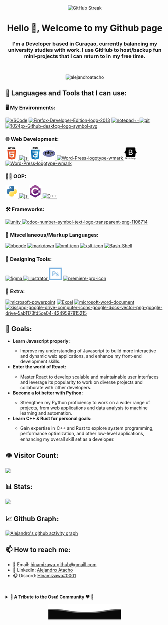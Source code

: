 <!--
**alejandroatacho/alejandroatacho** is a ✨ _special_ ✨ repository because its `README.md` (this file) appears on your GitHub profile.
-->
<p align="center">
  <img src="https://streak-stats.demolab.com?user=alejandroatacho&theme=merko&border_radius=5&date_format=M%20j%5B%2C%20Y%5D" alt="GitHub Streak" />
</p>

# <h1 align="center">Hello 👾, Welcome to my Github page</h1>

<h3 align="center">I'm a Developer based in Curaçao, currently balancing my university studies with work. I use GitHub to host/backup fun mini-projects that I can return to in my free time.</h3>
<br>
<p align="center"><img src="https://github-profile-trophy.vercel.app/?username=alejandroatacho&theme=onedark" alt="alejandroatacho" /></a> </p>

<h2 align="left">🔧 Languages and Tools that I can use:</h2>

<h3 align="left">🖥️ My Environments:</h3>
<p>
<a href="#"><img alt="VSCode" width="40px" height="40px" src="https://i.ibb.co/dGNkTnM/vscode.png"/></a> <a href="https://www.mozilla.org/en-US/firefox/developer/"><img src="https://i.ibb.co/NrCpW5N/Firefox-Developer-Edition-logo-2013.png" alt="Firefox-Developer-Edition-logo-2013" height="40" width="40" border="0"></a> <a href="https://notepad-plus-plus.org"><img src="https://i.ibb.co/gSbvCC9/notepad.png" width="auto" height="40px" alt="notepad++" border="0"></a><a href="https://git-scm.com/" target="_blank" rel="noreferrer"><img src="https://www.vectorlogo.zone/logos/git-scm/git-scm-icon.svg" alt="git" width="40" height="40"/> </a> <a href="https://desktop.github.com/"><img src="https://i.ibb.co/7KZpZkL/1024px-Github-desktop-logo-symbol-svg.png" height="40" width="40" alt="1024px-Github-desktop-logo-symbol-svg" border="0"></a></p>

<h3 align="left">🌐 Web Development:</h3>
<p align="left"><a href="https://www.w3.org/html/" target="_blank" rel="noreferrer"> <img src="https://raw.githubusercontent.com/devicons/devicon/master/icons/html5/html5-original-wordmark.svg" alt="html5" width="40" height="40"/> </a><a href="https://www.javascript.com/" target="_blank" rel="noreferrer"> <img src="https://upload.wikimedia.org/wikipedia/commons/6/6a/JavaScript-logo.png" alt="js" width="40" height="40"/> </a> <a href="https://www.w3schools.com/css/" target="_blank" rel="noreferrer"> <img src="https://raw.githubusercontent.com/devicons/devicon/master/icons/css3/css3-original-wordmark.svg" alt="css3" width="40" height="40"/> </a><a href="https://www.php.net" target="_blank" rel="noreferrer"> <img src="https://raw.githubusercontent.com/devicons/devicon/master/icons/php/php-original.svg" alt="php" width="40" height="40"/> </a>
 <a href="https://wordpress.com/"><img src="https://i.ibb.co/hgX5MVL/Word-Press-logotype-wmark.png" height="40" width="auto" alt="Word-Press-logotype-wmark" border="0"></a><a href="https://getbootstrap.com" target="_blank" rel="noreferrer"> <img src="https://raw.githubusercontent.com/devicons/devicon/master/icons/bootstrap/bootstrap-plain-wordmark.svg" alt="bootstrap" width="40" height="40"/> </a>
 <a href="https://sass-lang.com/styleguide/"><img src="https://i.ibb.co/2vt1Qwf/color-1c4aab2b.png" height="40" width="auto" alt="Word-Press-logotype-wmark" border="0"></a>
</p>

<h3 align="left">👨‍💻 OOP:</h3>
<p>
<a href="https://www.python.org" target="_blank" rel="noreferrer"><img src="https://raw.githubusercontent.com/devicons/devicon/master/icons/python/python-original.svg" alt="python" width="40" height="40"/></a><a href="https://www.javascript.com/" target="_blank" rel="noreferrer"> <img src="https://upload.wikimedia.org/wikipedia/commons/6/6a/JavaScript-logo.png" alt="js" width="40" height="40"/> </a><a href="https://www.w3schools.com/cs/" target="_blank" rel="noreferrer"> <img src="https://raw.githubusercontent.com/devicons/devicon/master/icons/csharp/csharp-original.svg" alt="csharp" width="40" height="40"/> </a><a href="https://cplusplus.com"><img src="https://i.ibb.co/vmbL7Yn/ISO-C-Logo-svg.png" alt="C++" width="auto" height="40" margin-bottom ="-20px"></a>
 </p>

<h3 align="left">🛠️ Frameworks:</h3>
<p>
<a href="#" target="_blank" rel="noreferrer"><img src="https://www.vectorlogo.zone/logos/unity3d/unity3d-icon.svg" alt="unity" width="40" height="40"/> </a><a href="https://pngset.com/download-free-png-ddjuz" target="_blank" rel="noreferrer"> <a href="https://odoo.com"><img src="https://i.ibb.co/JtvW03D/odoo-number-symbol-text-logo-transparent-png-1106714.png" alt="odoo-number-symbol-text-logo-transparent-png-1106714" width="auto" height="40" margin-bottom ="-20px" alt="odoo"></a>
</p>

<h3>🧩 Miscellaneous/Markup Languages:</h3>
<p>
  <a href=https://www.bbcode.org/><img src="https://i.ibb.co/TBfctdL/bj8LoZ1.png" width="auto" height="40" alt="bbcode" border="0"></a>
  <a href="https://www.markdownguide.org/"><img src="https://i.ibb.co/QFV1v2v/kisspng-markdown-text-editor-html-github-5adb9822124578-5281760315243407700749.png" alt="markdown" height="40" width="auto" border="0"></a>
  <a href="https://www.w3schools.com/xml/xml_whatis.asp"><img src="https://i.ibb.co/gWSNdRB/xml-icon.png" alt="xml-icon" width="40" height="40" border="0"></a>
  <a href="https://www.w3schools.com/xml/xml_whatis.asp"><img src="https://i.ibb.co/TH0L2WG/XSL.png" alt="xslt-icon" width="40" height="40" border="0"></a>
  <a href="#"><img src="https://i.ibb.co/TtXDprj/full-colored-dark.png" alt="Bash-Shell" height="40" width="auto" border="0"></a>
</p>

<h3>🎨 Designing Tools:</h3>
<p>
<a href="https://www.figma.com/" target="_blank" rel="noreferrer"> <img src="https://www.vectorlogo.zone/logos/figma/figma-icon.svg" alt="figma" width="40" height="40"/> </a>
<a href="https://www.adobe.com/in/products/illustrator.html" target="_blank" rel="noreferrer"> <img src="https://www.vectorlogo.zone/logos/adobe_illustrator/adobe_illustrator-icon.svg" alt="illustrator" width="40" height="40"/> </a> <a href="https://www.photoshop.com/en" target="_blank" rel="noreferrer"> <img src="https://raw.githubusercontent.com/devicons/devicon/master/icons/photoshop/photoshop-line.svg" alt="photoshop" width="40" height="40"/></a>
<a href="https://www.adobe.com/products/premiere.html" target="_blank" rel="noreferrer"><img src="https://i.ibb.co/3hFgTQy/premiere-pro-icon.png" alt="premiere-pro-icon" border="0" width="40" height="40"/></a></p>

<h3>🎁 Extra:</h3>
<a href="https://www.microsoft.com/en-us?ql=4"><img src="https://i.ibb.co/hWbmstm/pngwing-com.png" alt="microsoft-powerpoint" width="auto" height="40" border="0"></a>
<a href="https://www.microsoft.com/en-us?ql=4"><img src="https://i.ibb.co/P9qktLw/pngwing-com-1.png" width="auto" height="40" alt="Excel" border="0"></a>
<a href="https://www.microsoft.com/en-us?ql=4"><img src="https://i.ibb.co/1vHDj4d/pngwing-com-2.png" width="auto" height="40" alt="microsoft-word-document" border="0"></a>
<a href="http://google.com"><img src="https://i.ibb.co/J58s0dc/kisspng-google-drive-computer-icons-google-docs-transparent-google-drive-png-5ab1174c17bbe1-82756443.png" alt="kisspng-google-drive-computer-icons-google-docs-vector-png-google-drive-5ab1173fd5ce04-4249597815215" width="auto" height="40" alt="google_drive" border="0"></a>
<br>
<h2 align="left">🎯 Goals:</h2>

<ul>
  <li><strong>Learn Javascript properly: </strong></li>
  <ul>
    <li>Improve my understanding of Javascript to build more interactive and dynamic web applications, and enhance my front-end development skills.</li>
  </ul>
  <li><strong>Enter the world of React:</strong></li>
  <ul>
    <li>Master React to develop scalable and maintainable user interfaces and leverage its popularity to work on diverse projects and collaborate with other developers.</li>
  </ul>
  <li><strong>Become a lot better with Python:</strong></li>
  <ul>
    <li>Strengthen my Python proficiency to work on a wider range of projects, from web applications and data analysis to machine learning and automation.</li>
  </ul>
  <li><strong>Learn C++ & Rust for personal goals: </strong></li>
  <ul>
    <li>Gain expertise in C++ and Rust to explore system programming, performance optimization, and other low-level applications, enhancing my overall skill set as a developer.</li>
  </ul>
</ul>

<h2 align="left">👁️ Visitor Count:</h2>
<p>
<img align="center" src="http://s05.flagcounter.com/count/QBT/bg_000000/txt_22B7DB/border_CCCCCC/columns_9/maxflags_300/viewers_0/labels_0/pageviews_1/flags_1/" /><a href="https://info.flagcounter.com/AyNK"></a>
</p>
<h2>📊 Stats:</h2>
<p align="left">
<a href="https://github.com/alejandroatacho">
  <img height="180em" src="https://github-readme-stats-eight-theta.vercel.app/api/top-langs/?username=alejandroatacho&layout=compact&langs_count=12&theme=midnight-purple"/>
</a>
</p>
<h2 align="left">📈 Github Graph:</h2>
<p>

[![Alejandro's github activity graph](https://github-readme-activity-graph.cyclic.app/graph?username=alejandroatacho&theme=react-dark)](https://github.com/alejandroatacho)
</p>

<h2>📫 How to reach me: </h2>

- 📧 Email: [hinamizawa.github@gmaill.com](mailto:hinamizawa.github@gmaill.com)
- 💼 LinkedIn: [Alejandro Atacho](https://www.linkedin.com/in/alejandro-atacho-a0ab97107/)
- 🎧 Discord: [Hinamizawa#0001](#)
<!-- - 🌐 Website: [yourwebsite.com](https://yourwebsite.com) -->
<!-- - 🐦 Twitter: [@yourtwitterhandle](https://twitter.com/yourtwitterhandle) -->
<br>
<p align="center">
<details>
  <summary><strong>🔽 A Tribute to the Osu! Community ❤️ 🔽</strong></summary>
  <br>
  <p align="center">A special thanks to all the Osu! players who inspired me to dive into development and continued to nurture the passion for creating, even after many of us stopped playing. I am forever grateful to this amazing community!</p>
  <br>
  <p align="center">
    <!-- osu! card -->
    <img src="https://osu-sig.vercel.app/card?user=Themoonbunny&mode=taiko&lang=en&round_avatar=true&animation=true&hue=200&w=1375&h=800&skills=true" width="455"/>
  </p>
</details>
</p>

<div style="text-align:center">
<a href="#">
  <img src=".github/img/Bottom.svg"></a>
</div>
